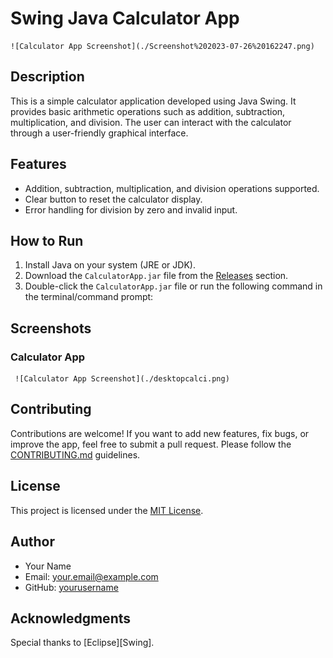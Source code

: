 # Swing Java Calculator App

    ![Calculator App Screenshot](./Screenshot%202023-07-26%20162247.png)

## Description
This is a simple calculator application developed using Java Swing. It provides basic arithmetic operations such as addition, subtraction, multiplication, and division. The user can interact with the calculator through a user-friendly graphical interface.

## Features
- Addition, subtraction, multiplication, and division operations supported.
- Clear button to reset the calculator display.
- Error handling for division by zero and invalid input.

## How to Run
1. Install Java on your system (JRE or JDK).
2. Download the `CalculatorApp.jar` file from the [Releases](https://github.com/Ajmal112/Swing_Java_Calculator_App/releases) section.
3. Double-click the `CalculatorApp.jar` file or run the following command in the terminal/command prompt:

## Screenshots

### Calculator App
     ![Calculator App Screenshot](./desktopcalci.png)

## Contributing
Contributions are welcome! If you want to add new features, fix bugs, or improve the app, feel free to submit a pull request. Please follow the [CONTRIBUTING.md](./CONTRIBUTING.md) guidelines.

## License
This project is licensed under the [MIT License](./LICENSE).

## Author
- Your Name
- Email: your.email@example.com
- GitHub: [yourusername](https://github.com/Ajmal112/)

## Acknowledgments
Special thanks to [Eclipse][Swing].

